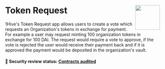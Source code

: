 # Token Request <img align="right" src="https://github.com/1Hive/website/blob/master/website/static/img/bee.png" height="80px" />

1Hive's Token Request app allows users to create a vote which requests an Organization's tokens in exchange for payment. For example a user may request minting 100 organization tokens in exchange for 100 DAI. The request would require a vote to approve, if the vote is rejected the user would receive their payment back and if it is approved the payment would be deposited in the organization's vault.

#### 🚨 Security review status: [Contracts audited](https://diligence.consensys.net/audits/2019/12/dandelion-organizations/)
